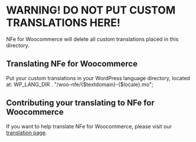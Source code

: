 # WARNING! DO NOT PUT CUSTOM TRANSLATIONS HERE!

NFe for Woocommerce will delete all custom translations placed in this directory.

## Translating NFe for Woocommerce
Put your custom translations in your WordPress language directory, located at: WP_LANG_DIR . "/woo-nfe/{$textdomain}-{$locale}.mo";

## Contributing your translating to NFe for Woocommerce
If you want to help translate NFe for Woocommerce, please visit our [translation page](https://translate.wordpress.org/projects/wp-plugins/woo-nfe).
